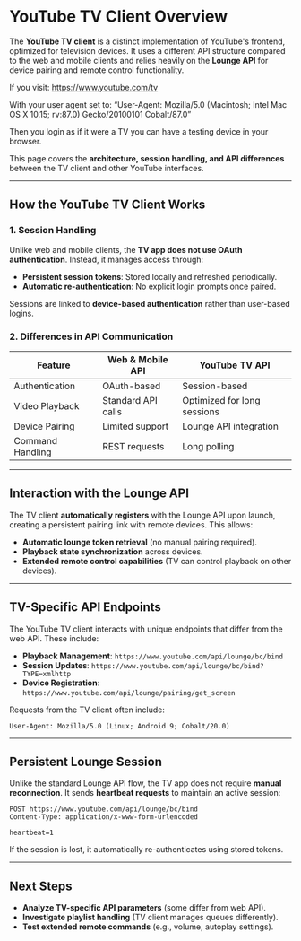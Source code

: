 # YouTube TV Client Overview  

The **YouTube TV client** is a distinct implementation of YouTube's frontend, optimized for television devices. It uses a different API structure compared to the web and mobile clients and relies heavily on the **Lounge API** for device pairing and remote control functionality.

If you visit:
https://www.youtube.com/tv

With your user agent set to:
“User-Agent: Mozilla/5.0 (Macintosh; Intel Mac OS X 10.15; rv:87.0) Gecko/20100101 Cobalt/87.0”

Then you login as if it were a TV you can have a testing device in your browser.

This page covers the **architecture, session handling, and API differences** between the TV client and other YouTube interfaces.  

---

## How the YouTube TV Client Works  

### 1. **Session Handling**  

Unlike web and mobile clients, the **TV app does not use OAuth authentication**. Instead, it manages access through:  

- **Persistent session tokens**: Stored locally and refreshed periodically.  
- **Automatic re-authentication**: No explicit login prompts once paired.  

Sessions are linked to **device-based authentication** rather than user-based logins.  

### 2. **Differences in API Communication**  

| Feature              | Web & Mobile API | YouTube TV API |
|----------------------|-----------------|---------------|
| Authentication      | OAuth-based      | Session-based |
| Video Playback     | Standard API calls | Optimized for long sessions |
| Device Pairing     | Limited support | Lounge API integration |
| Command Handling  | REST requests  | Long polling |

---

## Interaction with the Lounge API  

The TV client **automatically registers** with the Lounge API upon launch, creating a persistent pairing link with remote devices. This allows:  

- **Automatic lounge token retrieval** (no manual pairing required).  
- **Playback state synchronization** across devices.  
- **Extended remote control capabilities** (TV can control playback on other devices).  

---

## TV-Specific API Endpoints  

The YouTube TV client interacts with unique endpoints that differ from the web API. These include:  

- **Playback Management**: `https://www.youtube.com/api/lounge/bc/bind`  
- **Session Updates**: `https://www.youtube.com/api/lounge/bc/bind?TYPE=xmlhttp`  
- **Device Registration**: `https://www.youtube.com/api/lounge/pairing/get_screen`  

Requests from the TV client often include:  

```http
User-Agent: Mozilla/5.0 (Linux; Android 9; Cobalt/20.0)  
```

---

## Persistent Lounge Session  

Unlike the standard Lounge API flow, the TV app does not require **manual reconnection**. It sends **heartbeat requests** to maintain an active session:  

```http
POST https://www.youtube.com/api/lounge/bc/bind  
Content-Type: application/x-www-form-urlencoded  

heartbeat=1
```

If the session is lost, it automatically re-authenticates using stored tokens.  

---

## Next Steps  

- **Analyze TV-specific API parameters** (some differ from web API).  
- **Investigate playlist handling** (TV client manages queues differently).  
- **Test extended remote commands** (e.g., volume, autoplay settings).